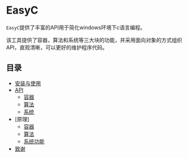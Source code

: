 # EasyC
`EasyC`提供了丰富的API用于简化windows环境下c语言编程。

该工具提供了容器，算法和系统等三大块的功能，并采用面向对象的方式组织API，直观清晰，可以更好的维护程序代码。

## 目录
- [安装与使用]()
- [API]()
	- [容器]()
	- [算法]()
	- [系统]()
- [原理]
	- [容器]()
	- [算法]()
	- [系统功能]()
- [致谢]()